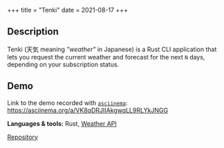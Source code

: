 +++
title = "Tenki"
date = 2021-08-17
+++

## Description

Tenki (天気 meaning _"weather"_ in Japanese) is a Rust CLI application that lets you request the current weather and forecast for the next `N` days, depending on your subscription status.

## Demo

Link to the demo recorded with [`asciinema`](https://asciinema.org/): <https://asciinema.org/a/VK8qDRJIIAkgwqLL9RLYkJNGG>

<!-- # Demonstration

Here is the quick demo of what the app does:

[![asciicast](https://asciinema.org/a/VK8qDRJIIAkgwqLL9RLYkJNGG.svg)](https://asciinema.org/a/VK8qDRJIIAkgwqLL9RLYkJNGG?preload=0) -->

**Languages & tools:** Rust, [Weather API](https://www.weatherapi.com/)

<a class="btn btn--repo" href="https://github.com/sjinno/tenki" target="\_blank">Repository</a>
